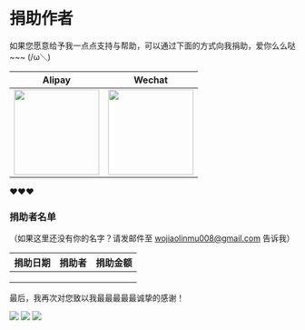 # 捐助作者

如果您愿意给予我一点点支持与帮助，可以通过下面的方式向我捐助，爱你么么哒~~~ (/ω＼)

| Alipay | Wechat | 
| :------: | :------: | 
| <img width="150" src="./image/alipay.png"> | <img width="150" src="./image/wechat.png"> | 

❤❤❤

### 捐助者名单

（如果这里还没有你的名字？请发邮件至 wojiaolinmu008@gmail.com 告诉我）

| 捐助日期 | 捐助者 | 捐助金额 |
| --- | --- | --- |
| | | |
| | | |
| | | |

最后，我再次对您致以我最最最最最诚挚的感谢！

![](https://user-images.githubusercontent.com/22412567/80300055-e9de6b00-87cb-11ea-9924-2bf02cdd4645.gif)
![](https://user-images.githubusercontent.com/22412567/80300055-e9de6b00-87cb-11ea-9924-2bf02cdd4645.gif)
![](https://user-images.githubusercontent.com/22412567/80300055-e9de6b00-87cb-11ea-9924-2bf02cdd4645.gif)
